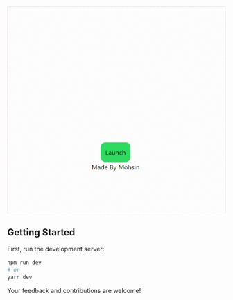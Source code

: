 <center>
<img src='./public/preview.gif'>
</center>

## Getting Started

First, run the development server:

```bash
npm run dev
# or
yarn dev
```

Your feedback and contributions are welcome!